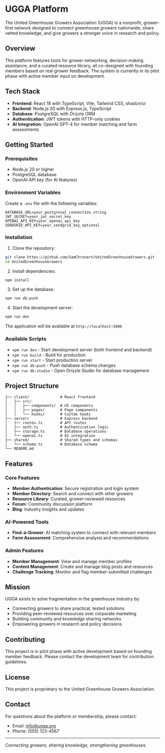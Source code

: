 # UGGA Platform

The United Greenhouse Growers Association (UGGA) is a nonprofit, grower-first network designed to connect greenhouse growers nationwide, share vetted knowledge, and give growers a stronger voice in research and policy.

## Overview

This platform features tools for grower networking, decision-making assistance, and a curated resource library, all co-designed with founding members based on real grower feedback. The system is currently in its pilot phase with active member input on development.

## Tech Stack

- **Frontend**: React 18 with TypeScript, Vite, Tailwind CSS, shadcn/ui
- **Backend**: Node.js 20 with Express.js, TypeScript
- **Database**: PostgreSQL with Drizzle ORM
- **Authentication**: JWT tokens with HTTP-only cookies
- **AI Integration**: OpenAI GPT-4 for member matching and farm assessments

## Getting Started

### Prerequisites

- Node.js 20 or higher
- PostgreSQL database
- OpenAI API key (for AI features)

### Environment Variables

Create a `.env` file with the following variables:

```env
DATABASE_URL=your_postgresql_connection_string
JWT_SECRET=your_jwt_secret_key
OPENAI_API_KEY=your_openai_api_key
SENDGRID_API_KEY=your_sendgrid_key_optional
```

### Installation

1. Clone the repository:
```bash
git clone https://github.com/SamChronert/UnitedGreenhouseGrowers.git
cd UnitedGreenhouseGrowers
```

2. Install dependencies:
```bash
npm install
```

3. Set up the database:
```bash
npm run db:push
```

4. Start the development server:
```bash
npm run dev
```

The application will be available at `http://localhost:5000`

### Available Scripts

- `npm run dev` - Start development server (both frontend and backend)
- `npm run build` - Build for production
- `npm run start` - Start production server
- `npm run db:push` - Push database schema changes
- `npm run db:studio` - Open Drizzle Studio for database management

## Project Structure

```
├── client/              # React frontend
│   ├── src/
│   │   ├── components/  # UI components
│   │   ├── pages/       # Page components
│   │   └── hooks/       # Custom hooks
├── server/              # Express backend
│   ├── routes.ts        # API routes
│   ├── auth.ts          # Authentication logic
│   ├── storage.ts       # Database operations
│   └── openai.ts        # AI integration
├── shared/              # Shared types and schemas
│   └── schema.ts        # Database schema
└── README.md
```

## Features

### Core Features
- **Member Authentication**: Secure registration and login system
- **Member Directory**: Search and connect with other growers
- **Resource Library**: Curated, grower-reviewed resources
- **Forum**: Community discussion platform
- **Blog**: Industry insights and updates

### AI-Powered Tools
- **Find-a-Grower**: AI matching system to connect with relevant members
- **Farm Assessment**: Comprehensive analysis and recommendations

### Admin Features
- **Member Management**: View and manage member profiles
- **Content Management**: Create and manage blog posts and resources
- **Challenge Tracking**: Monitor and flag member-submitted challenges

## Mission

UGGA exists to solve fragmentation in the greenhouse industry by:
- Connecting growers to share practical, tested solutions
- Providing peer-reviewed resources over corporate marketing
- Building community and knowledge sharing networks
- Empowering growers in research and policy decisions

## Contributing

This project is in pilot phase with active development based on founding member feedback. Please contact the development team for contribution guidelines.

## License

This project is proprietary to the United Greenhouse Growers Association.

## Contact

For questions about the platform or membership, please contact:
- Email: info@ugga.org
- Phone: (555) 123-4567

---

*Connecting growers, sharing knowledge, strengthening greenhouses.*